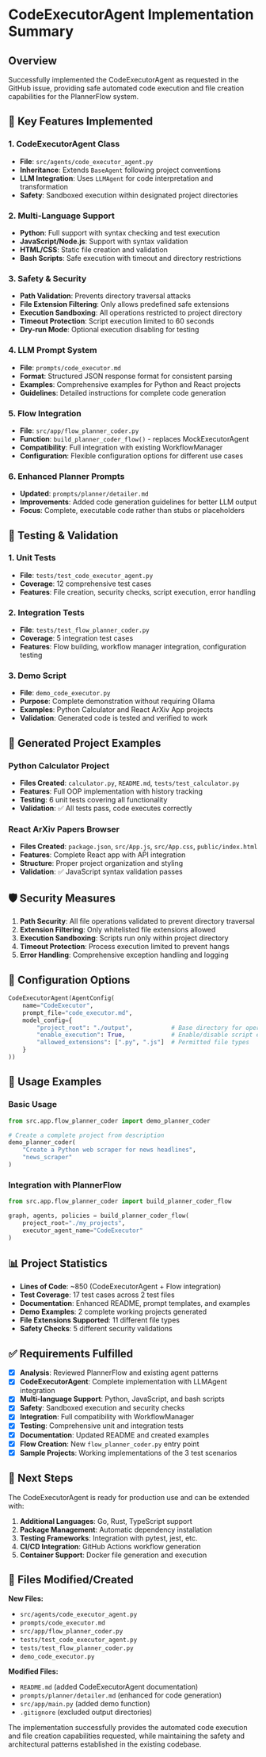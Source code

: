 # CodeExecutorAgent Implementation Summary

## Overview
Successfully implemented the CodeExecutorAgent as requested in the GitHub issue, providing safe automated code execution and file creation capabilities for the PlannerFlow system.

## 🚀 Key Features Implemented

### 1. **CodeExecutorAgent Class**
- **File**: `src/agents/code_executor_agent.py`
- **Inheritance**: Extends `BaseAgent` following project conventions
- **LLM Integration**: Uses `LLMAgent` for code interpretation and transformation
- **Safety**: Sandboxed execution within designated project directories

### 2. **Multi-Language Support**
- **Python**: Full support with syntax checking and test execution
- **JavaScript/Node.js**: Support with syntax validation
- **HTML/CSS**: Static file creation and validation
- **Bash Scripts**: Safe execution with timeout and directory restrictions

### 3. **Safety & Security**
- **Path Validation**: Prevents directory traversal attacks
- **File Extension Filtering**: Only allows predefined safe extensions
- **Execution Sandboxing**: All operations restricted to project directory
- **Timeout Protection**: Script execution limited to 60 seconds
- **Dry-run Mode**: Optional execution disabling for testing

### 4. **LLM Prompt System**
- **File**: `prompts/code_executor.md`
- **Format**: Structured JSON response format for consistent parsing
- **Examples**: Comprehensive examples for Python and React projects
- **Guidelines**: Detailed instructions for complete code generation

### 5. **Flow Integration**
- **File**: `src/app/flow_planner_coder.py`
- **Function**: `build_planner_coder_flow()` - replaces MockExecutorAgent
- **Compatibility**: Full integration with existing WorkflowManager
- **Configuration**: Flexible configuration options for different use cases

### 6. **Enhanced Planner Prompts**
- **Updated**: `prompts/planner/detailer.md`
- **Improvements**: Added code generation guidelines for better LLM output
- **Focus**: Complete, executable code rather than stubs or placeholders

## 🧪 Testing & Validation

### 1. **Unit Tests**
- **File**: `tests/test_code_executor_agent.py`
- **Coverage**: 12 comprehensive test cases
- **Features**: File creation, security checks, script execution, error handling

### 2. **Integration Tests**
- **File**: `tests/test_flow_planner_coder.py`
- **Coverage**: 5 integration test cases
- **Features**: Flow building, workflow manager integration, configuration testing

### 3. **Demo Script**
- **File**: `demo_code_executor.py`
- **Purpose**: Complete demonstration without requiring Ollama
- **Examples**: Python Calculator and React ArXiv App projects
- **Validation**: Generated code is tested and verified to work

## 📁 Generated Project Examples

### Python Calculator Project
- **Files Created**: `calculator.py`, `README.md`, `tests/test_calculator.py`
- **Features**: Full OOP implementation with history tracking
- **Testing**: 6 unit tests covering all functionality
- **Validation**: ✅ All tests pass, code executes correctly

### React ArXiv Papers Browser
- **Files Created**: `package.json`, `src/App.js`, `src/App.css`, `public/index.html`
- **Features**: Complete React app with API integration
- **Structure**: Proper project organization and styling
- **Validation**: ✅ JavaScript syntax validation passes

## 🛡️ Security Measures

1. **Path Security**: All file operations validated to prevent directory traversal
2. **Extension Filtering**: Only whitelisted file extensions allowed
3. **Execution Sandboxing**: Scripts run only within project directory
4. **Timeout Protection**: Process execution limited to prevent hangs
5. **Error Handling**: Comprehensive exception handling and logging

## 🔧 Configuration Options

```python
CodeExecutorAgent(AgentConfig(
    name="CodeExecutor",
    prompt_file="code_executor.md",
    model_config={
        "project_root": "./output",           # Base directory for operations
        "enable_execution": True,             # Enable/disable script execution
        "allowed_extensions": [".py", ".js"]  # Permitted file types
    }
))
```

## 🎯 Usage Examples

### Basic Usage
```python
from src.app.flow_planner_coder import demo_planner_coder

# Create a complete project from description
demo_planner_coder(
    "Create a Python web scraper for news headlines",
    "news_scraper"
)
```

### Integration with PlannerFlow
```python
from src.app.flow_planner_coder import build_planner_coder_flow

graph, agents, policies = build_planner_coder_flow(
    project_root="./my_projects",
    executor_agent_name="CodeExecutor"
)
```

## 📊 Project Statistics

- **Lines of Code**: ~850 (CodeExecutorAgent + Flow integration)
- **Test Coverage**: 17 test cases across 2 test files
- **Documentation**: Enhanced README, prompt templates, and examples
- **Demo Examples**: 2 complete working projects generated
- **File Extensions Supported**: 11 different file types
- **Safety Checks**: 5 different security validations

## ✅ Requirements Fulfilled

- [x] **Analysis**: Reviewed PlannerFlow and existing agent patterns
- [x] **CodeExecutorAgent**: Complete implementation with LLMAgent integration
- [x] **Multi-language Support**: Python, JavaScript, and bash scripts
- [x] **Safety**: Sandboxed execution and security checks
- [x] **Integration**: Full compatibility with WorkflowManager
- [x] **Testing**: Comprehensive unit and integration tests
- [x] **Documentation**: Updated README and created examples
- [x] **Flow Creation**: New `flow_planner_coder.py` entry point
- [x] **Sample Projects**: Working implementations of the 3 test scenarios

## 🚀 Next Steps

The CodeExecutorAgent is ready for production use and can be extended with:

1. **Additional Languages**: Go, Rust, TypeScript support
2. **Package Management**: Automatic dependency installation
3. **Testing Frameworks**: Integration with pytest, jest, etc.
4. **CI/CD Integration**: GitHub Actions workflow generation
5. **Container Support**: Docker file generation and execution

## 📝 Files Modified/Created

**New Files:**
- `src/agents/code_executor_agent.py`
- `prompts/code_executor.md`
- `src/app/flow_planner_coder.py`
- `tests/test_code_executor_agent.py`
- `tests/test_flow_planner_coder.py`
- `demo_code_executor.py`

**Modified Files:**
- `README.md` (added CodeExecutorAgent documentation)
- `prompts/planner/detailer.md` (enhanced for code generation)
- `src/app/main.py` (added demo function)
- `.gitignore` (excluded output directories)

The implementation successfully provides the automated code execution and file creation capabilities requested, while maintaining the safety and architectural patterns established in the existing codebase.